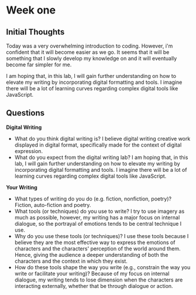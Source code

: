 # Week one
## Initial Thoughts
<p> Today was a very overwhelming introduction to coding. However, i'm confident that it will become easier as we go. It seems that it will be something that I slowly develop my knowledge on and it will eventually become far simpler for me. </p>
<p> I am hoping that, in this lab, I will gain further understanding on how to elevate my writing by incorporating digital formatting and tools. I imagine there will be a lot of learning curves regarding complex digital tools like JavaScript.</p>

## Questions
**Digital Writing**
- What do you think digital writing is?
I believe digital writing creative work displayed in digital format, specifically made for the context of digital expression.
- What do you expect from the digital writing lab?
I am hoping that, in this lab, I will gain further understanding on how to elevate my writing by incorporating digital formatting and tools. I imagine there will be a lot of learning curves regarding complex digital tools like JavaScript.

**Your Writing**
- What types of writing do you do (e.g. fiction, nonfiction, poetry)?
Fiction, auto-fiction and poetry.
- What tools (or techniques) do you use to write?
I try to use imagery as much as possible, however, my writing has a major focus on internal dialogue, so the portrayal of emotions tends to be central technique I use.
- Why do you use these tools (or techniques)?
I use these tools because I believe they are the most effective way to express the emotions of characters and the characters' perception of the world around them. Hence, giving the audience a deeper understanding of both the characters and the context in which they exist.
- How do these tools shape the way you write (e.g., constrain the way you write or facilitate your writing)?
Because of my focus on internal dialogue, my writing tends to lose dimension when the characters are interacting externally, whether that be through dialogue or action. 
